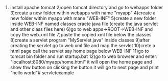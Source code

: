 


1) install apache tomcat
2)open tomcat directory and go to webapps folder
3)create a new folder within webapps with name "myapp"
4)create a new folder within myapp with mane "WEB-INF"
5)create a new folder inside  WEB-INF named classes craete java file (create the java servlet and other class files here)
6)go to web apps->ROOT->WEB-INF and copy the web.xml file
7)paste the copied xml file below the classes
8)create a servlet program "MyServlet.java" inside classes
9)after creating the servlet go to web xml file and map the servlet
10)crete a html page call the servlet say home page below WEB-INF
11)go to tomcat bin folder and run startup.bat
12)go to web browser and enter:
	"localhost:8080/myapp/home.html"
it will open the home page and show thw button on clicking the button it will go to next page and print "hello world"# servletexample

